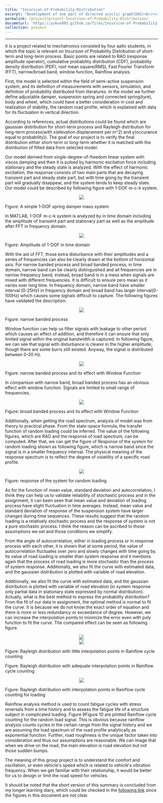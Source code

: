```yaml
---
title: "Incursion-of-Probability-Distribution"
excerpt: "Development of one part of directed acyclic graph(DAG)<br/><img src='/images/measurement-system-of-road-profile.png'>"
permalink: /project/project-Incursion-of-Probability-Distribution/
documeturl: 'https://yukun093.github.io/files/Incursion-of-Probability-Distribution-Learning-Diary.pdf'
collection: project
---
```


------

It is a project related to mechatronics consisted by four aalto students, in which the topic is relevant on Incursion of Probability Distribution of short-term and long-term process. Basic points are related to RAO (response amplitude operator), cumulative probability distribution (CDF), probability density distribution (PDF), root mean square(RMS), Fast Fourier Transform (FFT), narrow/broad band, window function, Rainflow analysis.

First, the model is selected within the field of semi-active suspension system, and its definition of measurements with sensors, simulation, and definition of probability distributed from literatures. In the model we further define adjustable damper, suspension spring and connected spring(tyre), body and wheel, which could have a better consideration in cost and realization of stability, the random road profile, which is explained with data for its fluctuation in vertical direction.

According to references, actual distributions could be found which are gaussian distribution for short-term process and Rayleigh distribution for long-term process(with x(elevation displacement per m^2) and y(occurance equal to probability)). The goal of our project is to verify the final distribution either short-term or long-term whether it is matched with the distribution of fitted data from selected model.

Our model derived from single-degree-of-freedom linear system with viscos damping and then it is pulsed by harmonic excitation force including stationary and the steady state is analyzed. With the effect of harmonic excitation, the response consists of two main parts that are decaying transient part and steady state part, but with time going by the transient part will gradually disappear, and the system tends to keep steady state. Our model could be described by following figure with 1-DOF m-c-k system.

<div align=center><img src='/images/1-DOF-spring-damper-mass-system.png'></div>

Figure: A simple 1-DOF spring damper mass system

In MATLAB, 1-DOF m-c-k system is analyzed by in time domain including the amplitude of transient part and stationary part as well as the amplitude after FFT in frequency domain.

<div align=center><img src='/images/Amplitude-of-1-DOF-in-time-domain.png'></div>

Figure: Amplitude of 1-DOF in time domain

With the aid of FFT, those extra disturbance with their amplitudes and a series of frequencies can also be clearly drawn at the bottom of horizontal axis. For narrow banded process and broad banded process, in time domain, narrow band can be clearly distinguished and all frequencies are in narrow frequency band; instead, broad band is in a mess when signals are mixed with different frequencies. It is difficult to ensure zero mean as it varies over long time. In frequency domain, narrow band have smaller interval (0-25Hz) in frequency domain and broad band has larger interval(0-100Hz) which causes some signals difficult to capture. The following figures have validated the description.

<div align=center><img src='/images/narrow-banded-process.png'></div>

Figure: narrow banded process

Window function can help us filter signals with leakage to other period which causes an effect of addition, and therefore it can ensure that only limited signal within the original bandwidth is captured. In following figure, we can see that signal with disturbance is clearer in the higher amplitude, though there are some burrs still existed. Anyway, the signal is distributed between 0-20 Hz.

<div align=center><img src='/images/narrow-banded-process-and-its-effect-with-Window-Function.png'></div>

Figure: narrow banded process and its effect with Window Function

In comparison with narrow band, broad banded process has an obvious effect with window function. Signals are limited to small range of frequencies.

<div align=center><img src='/images/broad-banded-process-and-its-effect-with-Window-Function.png'></div>

Figure: broad banded process and its effect with Window Function

Additionally, when getting the road spectrum, analysis of model was from theory to practical phase. From the state-space formula, the transfer function of random loading could be inferred. The value of the following figures, which are RAO and the response of load spectrum, can be computed. After that, we can get the figure of Response of the system for random loading shown as following figure, which is narrow band since the signal is in a smaller frequency interval. The physical meaning of the response spectrum is to reflect the degree of volatility of a specific road profile.

<div align=center><img src='/images/response-of-the-system-for-random-loading.png'></div>

Figure: response of the system for random loading

As for the function of mean value, standard deviation and autocorrelation, I think they can help us to validate reliability of stochastic process and in the assignment, it can been seen that mean value and deviation of loading process have slight fluctuation in time averages. Instead, mean value and standard deviation of response of the suspension system have larger changes during time sequences. These results suggest that the random loading is a relatively stochastic process and the response of system is not a pure stochastic process. I think the reason can be ascribed to those assumptions we set and those conditions we simplify.

From the angle of autocorrelation, either in loading process or in response process with each other, it is shown that at some period, the value of autocorrelation fluctuates over zero and slowly changes with time going by. Its value of road loading is smaller than system response and it mentions again that the process of road loading is more stochastic than the process of system response. Additionally, we also fit the curve with estimated data, and the gaussian distribution is plotted with variable of road elevation.

Additionally, we also fit the curve with estimated data, and the gaussian distribution is plotted with variable of road elevation (in system response only partial data in stationary state expressed by normal distribution). Actually, what is the best method to express the probability distribution? From the fit of our data in assignment, the optimal method is normal to fit the curve. It is because we do not know the exact order of equation and there is more or less redundancy or exceedance of degree. However, we can increase the interpolation points to minimize the error even with poly function to fit the curve. The compared effect can be seen as following figure.

<div align=center><img src='/images/Rayleigh-distribution-with-little-interpolation-points-in-Rainflow-cycle-counting.png'></div>

<div align=center><img src='/images/Rayleigh-distribution-with-adequate-interpolation-points-in-Rainflow-cycle-counting.png'></div>

Figure:  Rayleigh distribution with little interpolation points in Rainflow cycle counting

Figure: Rayleigh distribution with adequate interpolation points in Rainflow cycle counting

<div align=center><img src='/images/Incursion-of-Probability-Distribution.png.png'></div>

Figure: Rayleigh distribution with interpolation points in Rainflow cycle counting for loading

Rainflow analysis method is used to count fatigue cycles with stress reversals from a time history and to assess the fatigue life of a structure subject in complicated loading. Figure 9Figure 10 are plotted Rainflow cycle counting for the random load signal. This is obvious because rainflow analysis counts cycles in the certain range from the signal history and we are assuming the load spectrum of the road profile analytically as exponential function. Further, road roughness is the unique factor taken into consideration and thus our assumptions are reasonable. We can image that when we drive on the road, the main elevation is road elevation but not those sudden bumps.

The meaning of this group project is to understand the comfort and oscillation, or even vehicle's speed which is related to vehicle's vibration frequency. When we get familiar with their relationship, it would be better for us to design or limit the road speed for vehicles.

It should be noted that the short version of this summary is concluded from my longer learning diary, which could be checked in the [following link](https://yukun093.github.io/files/Incursion-of-Probability-Distribution-Learning-Diary.pdf) since the figures in this document are not clear.
